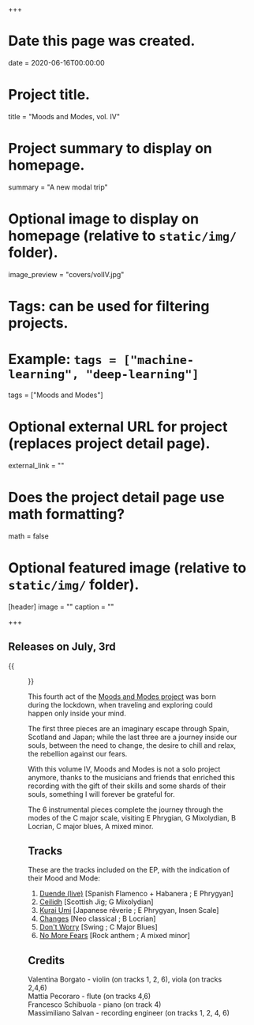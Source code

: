 +++
# Date this page was created.
date = 2020-06-16T00:00:00

# Project title.
title = "Moods and Modes, vol. IV"

# Project summary to display on homepage.
summary = "A new modal trip"

# Optional image to display on homepage (relative to `static/img/` folder).
image_preview = "covers/volIV.jpg"

# Tags: can be used for filtering projects.
# Example: `tags = ["machine-learning", "deep-learning"]`
tags = ["Moods and Modes"]

# Optional external URL for project (replaces project detail page).
external_link = ""

# Does the project detail page use math formatting?
math = false

# Optional featured image (relative to `static/img/` folder).
[header]
image = ""
caption = ""

+++

## Releases on July, 3rd

{{<figure src="/img/covers/volIV.jpg" width="320" link="https://distrokid.com/hyperfollow/skeeboo/moods-and-modes-vol-iv" target="_blank">}}


This fourth act of the [Moods and Modes project](/post/moods_and_modes) was born during the lockdown, when traveling and exploring could happen only inside your mind.

The first three pieces are an imaginary escape through Spain, Scotland and Japan; while the last three are a journey inside our souls, between the need to change, the desire to chill and relax, the rebellion against our fears.

With this volume IV, Moods and Modes is not a solo project anymore, thanks to the musicians and friends that enriched this recording with the gift of their skills and some shards of their souls, something I will forever be grateful for.

The 6 instrumental pieces complete the journey through the modes of the C major scale, visiting E Phrygian, G Mixolydian, B Locrian, C major blues, A mixed minor.

## Tracks

These are the tracks included on the EP, with the indication of their Mood and Mode:

1. [Duende (live)](/music/duende) \[Spanish Flamenco + Habanera ; E Phrygyan\]
2. [Ceilidh](/music/ceilidh) \[Scottish Jig; G Mixolydian\]
3. [Kurai Umi](/music/kurai_umi) \[Japanese rêverie ; E Phrygyan, Insen Scale\]
4. [Changes](/music/changes) \[Neo classical ; B Locrian\]
5. [Don't Worry](/music/dont_worry) \[Swing ; C Major Blues\]
6. [No More Fears](/music/no_more_fears) \[Rock anthem ; A mixed minor\]

## Credits

Valentina Borgato - violin (on tracks 1, 2, 6), viola (on tracks 2,4,6) <br/>
Mattia Pecoraro - flute (on tracks 4,6) <br/>
Francesco Schibuola - piano (on track 4) <br/>
Massimiliano Salvan - recording engineer (on tracks 1, 2, 4, 6)
